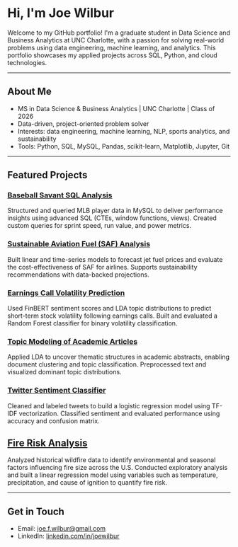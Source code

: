 # Hi, I'm Joe Wilbur

Welcome to my GitHub portfolio! I'm a graduate student in Data Science and Business Analytics at UNC Charlotte, with a passion for solving real-world problems using data engineering, machine learning, and analytics. This portfolio showcases my applied projects across SQL, Python, and cloud technologies.

---

## About Me

- MS in Data Science & Business Analytics | UNC Charlotte | Class of 2026
- Data-driven, project-oriented problem solver
- Interests: data engineering, machine learning, NLP, sports analytics, and sustainability
- Tools: Python, SQL, MySQL, Pandas, scikit-learn, Matplotlib, Jupyter, Git

---

## Featured Projects

### [Baseball Savant SQL Analysis](./Baseball-Savant-SQL-DB)
Structured and queried MLB player data in MySQL to deliver performance insights using advanced SQL (CTEs, window functions, views). Created custom queries for sprint speed, run value, and power metrics.

### [Sustainable Aviation Fuel (SAF) Analysis](./SAF-Analysis)
Built linear and time-series models to forecast jet fuel prices and evaluate the cost-effectiveness of SAF for airlines. Supports sustainability recommendations with data-backed projections.

### [Earnings Call Volatility Prediction](./Earnings-Calls-SentAnalysis-TopicModeling-Analysis)
Used FinBERT sentiment scores and LDA topic distributions to predict short-term stock volatility following earnings calls. Built and evaluated a Random Forest classifier for binary volatility classification.

### [Topic Modeling of Academic Articles](./Academic-Article-Topic-Modeling)
Applied LDA to uncover thematic structures in academic abstracts, enabling document clustering and topic classification. Preprocessed text and visualized dominant topic distributions.

### [Twitter Sentiment Classifier](./Twitter-Sentiment-Analysis)
Cleaned and labeled tweets to build a logistic regression model using TF-IDF vectorization. Classified sentiment and evaluated performance using accuracy and confusion matrix.

## [Fire Risk Analysis](./Fire-Risk-Analysis)
Analyzed historical wildfire data to identify environmental and seasonal factors influencing fire size across the U.S. Conducted exploratory analysis and built a linear regression model using variables such as temperature, precipitation, and cause of ignition to quantify fire risk.

---

## Get in Touch

- Email: [joe.f.wilbur@gmail.com](mailto:joe.f.wilbur@gmail.com)
- LinkedIn: [linkedin.com/in/joewilbur](https://www.linkedin.com/in/joseph-wilbur-baa3301b0/)
